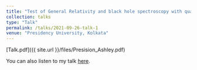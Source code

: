 ```yaml
---
title: "Test of General Relativity and black hole spectroscopy with quasinormal modes"
collection: talks
type: "Talk"
permalink: /talks/2021-09-26-talk-1
venue: "Presidency University, Kolkata"
---
```


[Talk.pdf]({{ site.url }}/files/Presision_Ashley.pdf)

You can also listen to my talk [here](https://youtu.be/nv4sMFUQpfM?t=2071).
